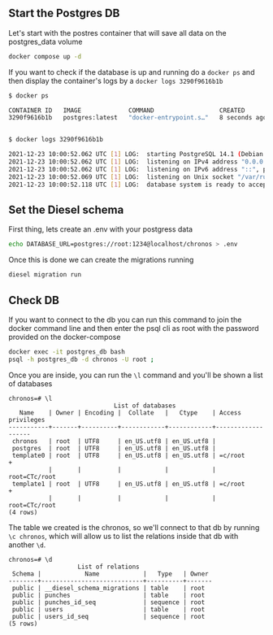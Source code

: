 ## Start the Postgres DB
Let's start with the postres container that will save all data on the postgres_data volume

```sh
docker compose up -d
```

If you want to check if the database is up and running do a `docker ps` and then display the container's logs by a `docker logs 3290f9616b1b`
```sh
$ docker ps

CONTAINER ID   IMAGE             COMMAND                  CREATED         STATUS         PORTS                    NAMES
3290f9616b1b   postgres:latest   "docker-entrypoint.s…"   8 seconds ago   Up 6 seconds   0.0.0.0:5432->5432/tcp   postgres_db


$ docker logs 3290f9616b1b

2021-12-23 10:00:52.062 UTC [1] LOG:  starting PostgreSQL 14.1 (Debian 14.1-1.pgdg110+1) on x86_64-pc-linux-gnu, compiled by gcc (Debian 10.2.1-6) 10.2.1 20210110, 64-bit
2021-12-23 10:00:52.062 UTC [1] LOG:  listening on IPv4 address "0.0.0.0", port 5432
2021-12-23 10:00:52.062 UTC [1] LOG:  listening on IPv6 address "::", port 5432
2021-12-23 10:00:52.069 UTC [1] LOG:  listening on Unix socket "/var/run/postgresql/.s.PGSQL.5432"
2021-12-23 10:00:52.118 UTC [1] LOG:  database system is ready to accept connections
```

## Set the Diesel schema
First thing, lets create an .env with your postgress data
```sh
echo DATABASE_URL=postgres://root:1234@localhost/chronos > .env
```

Once this is done we can create the migrations running
```sh
diesel migration run
```

## Check DB
If you want to connect to the db you can run this command to join the docker
command line and then enter the psql cli as root with the password provided on the docker-compose

```sh
docker exec -it postgres_db bash
psql -h postgres_db -d chronos -U root ;
```
Once you are inside, you can run the `\l` command and you'll be shown a list of databases
```
chronos=# \l
                             List of databases
   Name    | Owner | Encoding |  Collate   |   Ctype    | Access privileges 
-----------+-------+----------+------------+------------+-------------------
 chronos   | root  | UTF8     | en_US.utf8 | en_US.utf8 | 
 postgres  | root  | UTF8     | en_US.utf8 | en_US.utf8 | 
 template0 | root  | UTF8     | en_US.utf8 | en_US.utf8 | =c/root          +
           |       |          |            |            | root=CTc/root
 template1 | root  | UTF8     | en_US.utf8 | en_US.utf8 | =c/root          +
           |       |          |            |            | root=CTc/root
(4 rows)
```
The table we created is the chronos, so we'll connect to that db by running `\c chronos`, which will allow us to list the relations inside that db with another `\d`.
```
chronos=# \d
                   List of relations
 Schema |            Name            |   Type   | Owner 
--------+----------------------------+----------+-------
 public | __diesel_schema_migrations | table    | root
 public | punches                    | table    | root
 public | punches_id_seq             | sequence | root
 public | users                      | table    | root
 public | users_id_seq               | sequence | root
(5 rows)
```